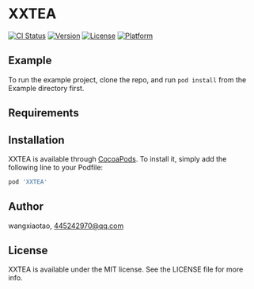 # XXTEA

[![CI Status](https://img.shields.io/travis/wangxiaotao/XXTEA.svg?style=flat)](https://travis-ci.org/wangxiaotao/XXTEA)
[![Version](https://img.shields.io/cocoapods/v/XXTEA.svg?style=flat)](https://cocoapods.org/pods/XXTEA)
[![License](https://img.shields.io/cocoapods/l/XXTEA.svg?style=flat)](https://cocoapods.org/pods/XXTEA)
[![Platform](https://img.shields.io/cocoapods/p/XXTEA.svg?style=flat)](https://cocoapods.org/pods/XXTEA)

## Example

To run the example project, clone the repo, and run `pod install` from the Example directory first.

## Requirements

## Installation

XXTEA is available through [CocoaPods](https://cocoapods.org). To install
it, simply add the following line to your Podfile:

```ruby
pod 'XXTEA'
```

## Author

wangxiaotao, 445242970@qq.com

## License

XXTEA is available under the MIT license. See the LICENSE file for more info.
